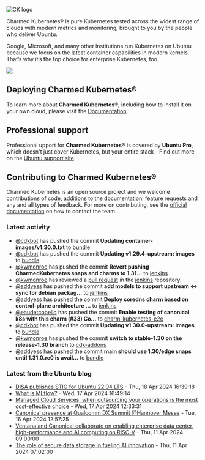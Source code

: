 ![CK logo](https://assets.ubuntu.com/v1/451d4cf4-Charmed+Kubernetes_RGB_onWhite_2022.svg)

Charmed Kubernetes® is pure Kubernetes tested across the widest range of clouds with modern metrics and monitoring, brought to you by the people who deliver Ubuntu.

Google, Microsoft, and many other institutions run Kubernetes on Ubuntu because we focus on the latest container capabilities in modern kernels. That’s why it’s the top choice for enterprise Kubernetes, too.

![](https://assets.ubuntu.com/v1/843c77b6-juju-at-a-glace.svg)

## Deploying Charmed Kubernetes®

To learn more about **Charmed Kubernetes**®, including how to install it on your own cloud, please visit the [Documentation][docs].

## Professional support

Professional upport for **Charmed Kubernetes**® is covered by **Ubuntu Pro**, which doesn't just cover Kubernetes, but your entire stack - Find out more on the [Ubuntu support site](https://ubuntu.com/support).

## Contributing to Charmed Kubernetes®

Charmed Kubernetes is an open source project and we welcome contributions of code, additions to the documentation, feature requests and any and all types of feedback. For more on contributing, see the [official documentation][get-in-touch] on how to contact the team.

<!-- LINKS -->
[docs]: https://ubuntu.com/kubernetes/docs
[get-in-touch]: https://ubuntu.com/kubernetes/docs/get-in-touch

### Latest activity

<!-- activity starts -->
 - [@cdkbot](https://github.com/cdkbot) has pushed the commit **Updating container-images/v1.30.0.txt** to [bundle](https://github.com/charmed-kubernetes/bundle)
 - [@cdkbot](https://github.com/cdkbot) has pushed the commit **Updating v1.29.4-upstream: images** to [bundle](https://github.com/charmed-kubernetes/bundle)
 - [@kwmonroe](https://github.com/kwmonroe) has pushed the commit **Revert pushing CharmedKubernetes snaps and charms to 1.31...** to [jenkins](https://github.com/charmed-kubernetes/jenkins)
 - [@kwmonroe](https://github.com/kwmonroe) has reviewed a [pull request](https://github.com/charmed-kubernetes/jenkins/pull/1507) in the [jenkins](https://github.com/charmed-kubernetes/jenkins) repository.
 - [@addyess](https://github.com/addyess) has pushed the commit **add models to support upstream <-> sync for debian packag...** to [jenkins](https://github.com/charmed-kubernetes/jenkins)
 - [@addyess](https://github.com/addyess) has pushed the commit **Deploy coredns charm based on control-plane architecture ...** to [jenkins](https://github.com/charmed-kubernetes/jenkins)
 - [@eaudetcobello](https://github.com/eaudetcobello) has pushed the commit **Enable testing of canonical k8s with this charm (#33)  Co...** to [charm-kubernetes-e2e](https://github.com/charmed-kubernetes/charm-kubernetes-e2e)
 - [@cdkbot](https://github.com/cdkbot) has pushed the commit **Updating v1.30.0-upstream: images** to [bundle](https://github.com/charmed-kubernetes/bundle)
 - [@kwmonroe](https://github.com/kwmonroe) has pushed the commit **switch to stable-1.30 on the release-1.30 branch** to [cdk-addons](https://github.com/charmed-kubernetes/cdk-addons)
 - [@addyess](https://github.com/addyess) has pushed the commit **main should use 1.30/edge snaps until 1.31.0.rc0 is avail...** to [bundle](https://github.com/charmed-kubernetes/bundle)
<!-- activity ends -->

<!-- roadmap starts -->

<!-- roadmap ends -->

### Latest from the Ubuntu blog

<!-- blog starts -->
* [DISA publishes STIG for Ubuntu 22.04 LTS](https://ubuntu.com//blog/disa-stig-ubuntu-22-04-lts) - Thu, 18 Apr 2024 16:39:18 
* [What is MLflow?](https://ubuntu.com//blog/what-is-mlflow) - Wed, 17 Apr 2024 16:49:14 
* [Managed Cloud Services: when outsourcing your operations is the most cost-effective choice](https://ubuntu.com//blog/managed-cloud-services-when-outsourcing-your-operations-is-the-most-cost-effective-choice) - Wed, 17 Apr 2024 12:33:31 
* [Canonical presence at Qualcomm DX Summit @Hannover Messe](https://ubuntu.com//blog/canonical-presence-at-qualcomm-dx-summit-hannover-messe) - Tue, 16 Apr 2024 12:57:25 
* [Ventana and Canonical collaborate on enabling enterprise data center, high-performance and AI computing on RISC-V](https://ubuntu.com//blog/ventana-and-canonical-collaboration) - Thu, 11 Apr 2024 09:00:00 
* [The role of secure data storage in fueling AI innovation](https://ubuntu.com//blog/secure-data-storage-ai) - Thu, 11 Apr 2024 07:02:00 
<!-- blog ends -->
